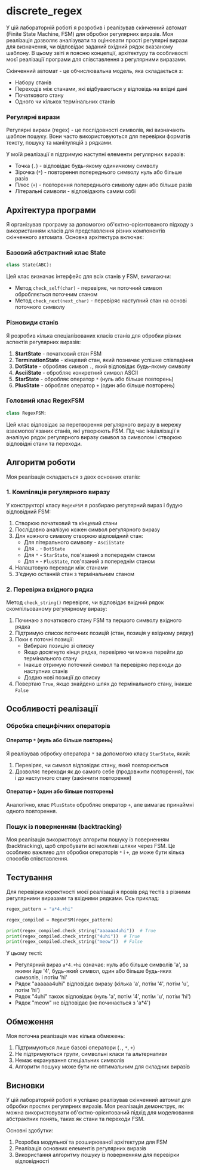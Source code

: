 # discrete_regex

У цій лабораторній роботі я розробив і реалізував скінченний автомат (Finite State Machine, FSM) для обробки регулярних виразів. Моя реалізація дозволяє аналізувати та оцінювати прості регулярні вирази для визначення, чи відповідає заданий вхідний рядок вказаному шаблону. В цьому звіті я поясню концепції, архітектуру та особливості моєї реалізації програми для співставлення з регулярними виразами.


Скінченний автомат - це обчислювальна модель, яка складається з:
- Набору станів
- Переходів між станами, які відбуваються у відповідь на вхідні дані
- Початкового стану
- Одного чи кількох термінальних станів

### Регулярні вирази

Регулярні вирази (regex) - це послідовності символів, які визначають шаблон пошуку. Вони часто використовуються для перевірки форматів тексту, пошуку та маніпуляцій з рядками.

У моїй реалізації я підтримую наступні елементи регулярних виразів:
- Точка (`.`) - відповідає будь-якому одиничному символу
- Зірочка (`*`) - повторення попереднього символу нуль або більше разів
- Плюс (`+`) - повторення попереднього символу один або більше разів
- Літеральні символи - відповідають самим собі

## Архітектура програми

Я організував програму за допомогою об'єктно-орієнтованого підходу з використанням класів для представлення різних компонентів скінченного автомата. Основна архітектура включає:

### Базовий абстрактний клас State

```python
class State(ABC):
```

Цей клас визначає інтерфейс для всіх станів у FSM, вимагаючи:
- Метод `check_self(char)` - перевіряє, чи поточний символ обробляється поточним станом
- Метод `check_next(next_char)` - перевіряє наступний стан на основі поточного символу

### Різновиди станів

Я розробив кілька спеціалізованих класів станів для обробки різних аспектів регулярних виразів:

1. **StartState** - початковий стан FSM
2. **TerminationState** - кінцевий стан, який позначає успішне співпадіння
3. **DotState** - обробляє символ `.`, який відповідає будь-якому символу
4. **AsciiState** - обробляє конкретний символ ASCII
5. **StarState** - обробляє оператор `*` (нуль або більше повторень)
6. **PlusState** - обробляє оператор `+` (один або більше повторень)

### Головний клас RegexFSM

```python
class RegexFSM:
```

Цей клас відповідає за перетворення регулярного виразу в мережу взаємопов'язаних станів, які утворюють FSM. Під час ініціалізації я аналізую рядок регулярного виразу символ за символом і створюю відповідні стани та переходи.

## Алгоритм роботи

Моя реалізація складається з двох основних етапів:

### 1. Компіляція регулярного виразу

У конструкторі класу `RegexFSM` я розбираю регулярний вираз і будую відповідний FSM:

1. Створюю початковий та кінцевий стани
2. Послідовно аналізую кожен символ регулярного виразу
3. Для кожного символу створюю відповідний стан:
   - Для літерального символу - `AsciiState`
   - Для `.` - `DotState`
   - Для `*` - `StarState`, пов'язаний з попереднім станом
   - Для `+` - `PlusState`, пов'язаний з попереднім станом
4. Налаштовую переходи між станами
5. З'єдную останній стан з термінальним станом

### 2. Перевірка вхідного рядка

Метод `check_string()` перевіряє, чи відповідає вхідний рядок скомпільованому регулярному виразу:

1. Починаю з початкового стану FSM та першого символу вхідного рядка
2. Підтримую список поточних позицій (стан, позиція у вхідному рядку)
3. Поки є поточні позиції:
   - Вибираю позицію зі списку
   - Якщо досягнуто кінця рядка, перевіряю чи можна перейти до термінального стану
   - Інакше отримую поточний символ та перевіряю переходи до наступних станів
   - Додаю нові позиції до списку
4. Повертаю `True`, якщо знайдено шлях до термінального стану, інакше `False`

## Особливості реалізації

### Обробка специфічних операторів

#### Оператор `*` (нуль або більше повторень)

Я реалізував обробку оператора `*` за допомогою класу `StarState`, який:
1. Перевіряє, чи символ відповідає стану, який повторюється
2. Дозволяє переходи як до самого себе (продовжити повторення), так і до наступного стану (закінчити повторення)

#### Оператор `+` (один або більше повторень)

Аналогічно, клас `PlusState` обробляє оператор `+`, але вимагає принаймні одного повторення.

### Пошук із поверненням (backtracking)

Моя реалізація використовує алгоритм пошуку із поверненням (backtracking), щоб спробувати всі можливі шляхи через FSM. Це особливо важливо для обробки операторів `*` і `+`, де може бути кілька способів співставлення.

## Тестування

Для перевірки коректності моєї реалізації я провів ряд тестів з різними регулярними виразами та вхідними рядками. Ось приклад:

```python
regex_pattern = "a*4.+hi"

regex_compiled = RegexFSM(regex_pattern)

print(regex_compiled.check_string("aaaaaa4uhi"))  # True
print(regex_compiled.check_string("4uhi"))  # True
print(regex_compiled.check_string("meow"))  # False
```

У цьому тесті:
- Регулярний вираз `a*4.+hi` означає: нуль або більше символів 'a', за якими йде '4', будь-який символ, один або більше будь-яких символів, і потім 'hi'
- Рядок "aaaaaa4uhi" відповідає виразу (кілька 'a', потім '4', потім 'u', потім 'hi')
- Рядок "4uhi" також відповідає (нуль 'a', потім '4', потім 'u', потім 'hi')
- Рядок "meow" не відповідає (не починається з 'a*4')

## Обмеження

Моя поточна реалізація має кілька обмежень:
1. Підтримуються лише базові оператори (`.`, `*`, `+`)
2. Не підтримуються групи, символьні класи та альтернативи
3. Немає екранування спеціальних символів
4. Алгоритм пошуку може бути не оптимальним для складних виразів

## Висновки

У цій лабораторній роботі я успішно реалізував скінченний автомат для обробки простих регулярних виразів. Моя реалізація демонструє, як можна використовувати об'єктно-орієнтований підхід для моделювання абстрактних понять, таких як стани та переходи FSM.

Основні здобутки:
1. Розробка модульної та розширюваної архітектури для FSM
2. Реалізація основних елементів регулярних виразів
3. Використання алгоритму пошуку із поверненням для перевірки відповідності
